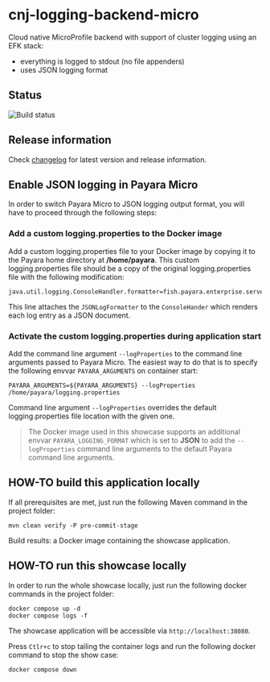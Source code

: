 # cnj-logging-backend-micro

Cloud native MicroProfile backend with support of cluster logging using an EFK stack:

* everything is logged to stdout (no file appenders)
* uses JSON logging format

## Status

![Build status](https://codebuild.eu-west-1.amazonaws.com/badges?uuid=eyJlbmNyeXB0ZWREYXRhIjoiSEJsMW1ZSTN1WXFPMGJhdllvN3pEWnJuK3dmQkdiWXFJM1FjUDlablNnRnRxQWwzdDFnUHUxQitsWDdSQ1oxeDQ3a0FIM1JlZzlmdlFTdHhlUy9mZEQ4PSIsIml2UGFyYW1ldGVyU3BlYyI6ImNMWnNEeS9GWFZYTHllWVMiLCJtYXRlcmlhbFNldFNlcmlhbCI6MX0%3D&branch=main)

## Release information

Check [changelog](changelog.md) for latest version and release information.

## Enable JSON logging in Payara Micro

In order to switch Payara Micro to JSON logging output format, you will have to proceed through the following steps:

### Add a custom logging.properties to the Docker image

Add a custom logging.properties file to your Docker image by copying it to the Payara home directory at __/home/payara__.
This custom logging.properties file should be a copy
of the original logging.properties file with the following modification:

```
java.util.logging.ConsoleHandler.formatter=fish.payara.enterprise.server.logging.JSONLogFormatter
```

This line attaches the `JSONLogFormatter`  to the `ConsoleHander` which renders each log entry as a JSON document.


### Activate the custom logging.properties during application start

Add the command line argument `--logProperties` to the command line arguments passed to Payara Micro.
The easiest way to do that is to specify the following envvar `PAYARA_ARGUMENTS` on container start:

```
PAYARA_ARGUMENTS=${PAYARA_ARGUMENTS} --logProperties /home/payara/logging.properties
```

Command line argument `--logProperties` overrides the default logging.properties file location with the given one. 

> The Docker image used in this showcase supports an additional envvar `PAYARA_LOGGING_FORMAT` which is set to __JSON__
> to add the `--logProperties` command line arguments to the default Payara command line arguments.

## HOW-TO build this application locally

If all prerequisites are met, just run the following Maven command in the project folder:

```shell 
mvn clean verify -P pre-commit-stage
```

Build results: a Docker image containing the showcase application.

## HOW-TO run this showcase locally

In order to run the whole showcase locally, just run the following docker commands in the project folder:

```shell 
docker compose up -d
docker compose logs -f 
```
The showcase application will be accessible via `http://localhost:38080`.

Press `Ctlr+c` to stop tailing the container logs and run the following docker command to stop the show case:

```shell 
docker compose down
```
